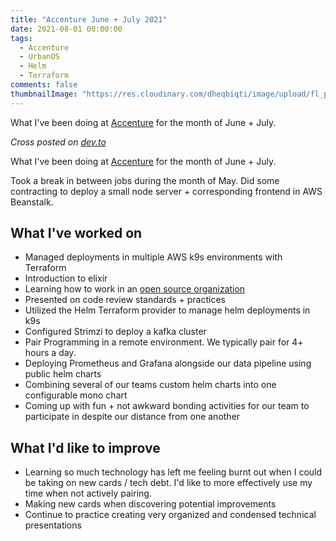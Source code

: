 ```yaml
---
title: "Accenture June + July 2021"
date: 2021-08-01 00:00:00
tags:
  - Accenture
  - UrbanOS
  - Helm
  - Terraform
comments: false
thumbnailImage: "https://res.cloudinary.com/dheqbiqti/image/upload/fl_progressive,r_50:5/v1627859277/Projects/Vail/accentureThumbnail_june_july.jpg"
---
```


What I've been doing at [Accenture](https://www.accenture.com/us-en/insights/industry-x-index) for the month of June + July.

<!-- excerpt -->

_Cross posted on [dev.to](https://dev.to/bmitchinson/accenture-june-july-2021-2957)_

What I've been doing at [Accenture](https://www.accenture.com/us-en/insights/industry-x-index) for the month of June + July.

Took a break in between jobs during the month of May. Did some contracting to
deploy a small node server + corresponding frontend in AWS Beanstalk.

## What I've worked on

- Managed deployments in multiple AWS k9s environments with Terraform
- Introduction to elixir
- Learning how to work in an [open source organization](https://github.com/Datastillery)
- Presented on code review standards + practices
- Utilized the Helm Terraform provider to manage helm deployments in k9s
- Configured Strimzi to deploy a kafka cluster
- Pair Programming in a remote environment. We typically pair for 4+ hours a day.
- Deploying Prometheus and Grafana alongside our data pipeline using public helm charts
- Combining several of our teams custom helm charts into one configurable mono chart
- Coming up with fun + not awkward bonding activities for our team to participate in despite our distance from one another

## What I'd like to improve

- Learning so much technology has left me feeling burnt out when I could be taking on new cards / tech debt. I'd like to more effectively use my time when not actively pairing.
- Making new cards when discovering potential improvements
- Continue to practice creating very organized and condensed technical presentations
